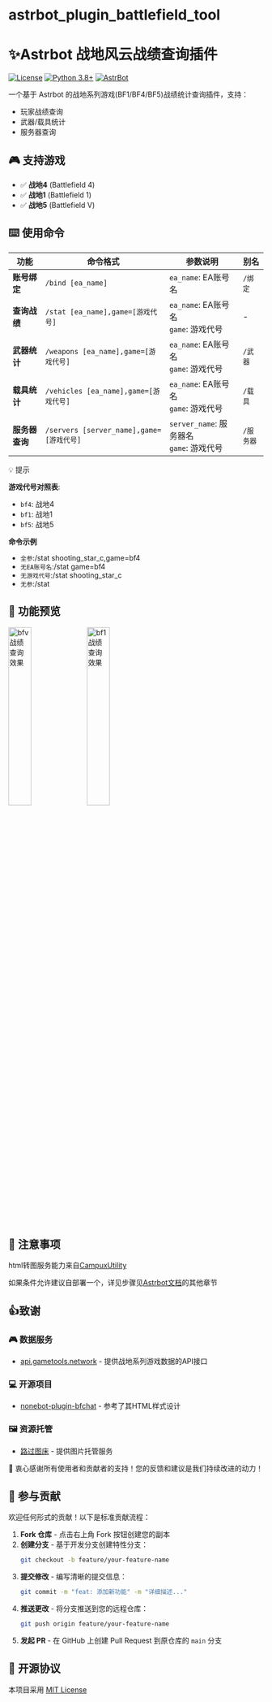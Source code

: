 # astrbot_plugin_battlefield_tool

# ✨Astrbot 战地风云战绩查询插件
[![License](https://img.shields.io/badge/License-MIT-green.svg)](https://opensource.org/licenses/MIT)
[![Python 3.8+](https://img.shields.io/badge/Python-3.8%2B-blue.svg)](https://www.python.org/)
[![AstrBot](https://img.shields.io/badge/AstrBot-3.4%2B-orange.svg)](https://github.com/Soulter/AstrBot)

一个基于 Astrbot 的战地系列游戏(BF1/BF4/BF5)战绩统计查询插件，支持：

- 玩家战绩查询
- 武器/载具统计
- 服务器查询


## 🎮 支持游戏

- ✅ **战地4** (Battlefield 4)
- ✅ **战地1** (Battlefield 1)
- ✅ **战地5** (Battlefield V)

## ⌨️ 使用命令

| 功能 | 命令格式 | 参数说明                                             | 别名 |
|------|----------|--------------------------------------------------|------|
| **账号绑定** | `/bind [ea_name]` | `ea_name`: EA账号名                                 | `/绑定` |
| **查询战绩** | `/stat [ea_name],game=[游戏代号]` | `ea_name`: EA账号名<br>`game`: 游戏代号    | - |
| **武器统计** | `/weapons [ea_name],game=[游戏代号]` | `ea_name`: EA账号名<br>`game`: 游戏代号    | `/武器` |
| **载具统计** | `/vehicles [ea_name],game=[游戏代号]` | `ea_name`: EA账号名<br>`game`: 游戏代号    | `/载具` |
| **服务器查询** | `/servers [server_name],game=[游戏代号]` | `server_name`: 服务器名<br>`game`: 游戏代号 | `/服务器` |
💡 提示

**游戏代号对照表**:
- `bf4`: 战地4
- `bf1`: 战地1
- `bf5`: 战地5

**命令示例**
- `全参`:/stat shooting_star_c,game=bf4
- `无EA账号名`:/stat game=bf4
- `无游戏代号`:/stat shooting_star_c
- `无参`:/stat

## 🌟 功能预览

<div>
  <img src="https://s21.ax1x.com/2025/07/19/pV3xLwQ.jpg" width="30%" alt="bfv战绩查询效果"/>
  <img src="https://s21.ax1x.com/2025/07/19/pV3xjFs.jpg" width="30%" alt="bf1战绩查询效果"/>
</div>

## 📌 注意事项

html转图服务能力来自[CampuxUtility](https://github.com/idoknow/CampuxUtility)  

如果条件允许建议自部署一个，详见步骤见[Astrbot文档](https://astrbot.app/)的其他章节

## 👍致谢
### 🎮 数据服务
- [api.gametools.network](https://api.gametools.network) - 提供战地系列游戏数据的API接口

### 💻 开源项目
- [nonebot-plugin-bfchat](https://github.com/050644zf/nonebot-plugin-bfchat) - 参考了其HTML样式设计

### 🖼️ 资源托管
- [路过图床](https://imgse.com/) - 提供图片托管服务

🙌 衷心感谢所有使用者和贡献者的支持！您的反馈和建议是我们持续改进的动力！

## 🤝 参与贡献
欢迎任何形式的贡献！以下是标准贡献流程：

1. **Fork 仓库** - 点击右上角 Fork 按钮创建您的副本
2. **创建分支** - 基于开发分支创建特性分支：
   ```bash
   git checkout -b feature/your-feature-name
   ```
3. **提交修改** - 编写清晰的提交信息：
   ```bash
   git commit -m "feat: 添加新功能" -m "详细描述..."
   ```
4. **推送更改** - 将分支推送到您的远程仓库：
   ```bash
   git push origin feature/your-feature-name
   ```
5. **发起 PR** - 在 GitHub 上创建 Pull Request 到原仓库的 `main` 分支

## 📜 开源协议
本项目采用 [MIT License](LICENSE)
